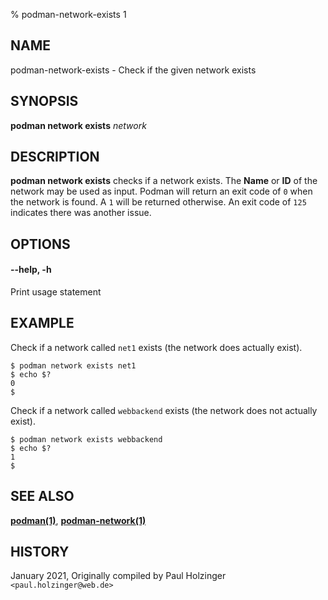 % podman-network-exists 1

## NAME

podman\-network\-exists - Check if the given network exists

## SYNOPSIS

**podman network exists** _network_

## DESCRIPTION

**podman network exists** checks if a network exists. The **Name** or **ID**
of the network may be used as input. Podman will return an exit code
of `0` when the network is found. A `1` will be returned otherwise. An exit code of
`125` indicates there was another issue.

## OPTIONS

#### **--help**, **-h**

Print usage statement

## EXAMPLE

Check if a network called `net1` exists (the network does actually exist).

```
$ podman network exists net1
$ echo $?
0
$
```

Check if a network called `webbackend` exists (the network does not actually exist).

```
$ podman network exists webbackend
$ echo $?
1
$
```

## SEE ALSO

**[podman(1)](podman.md)**, **[podman-network(1)](commands/podman-network/podman-network.md)**

## HISTORY

January 2021, Originally compiled by Paul Holzinger `<paul.holzinger@web.de>`
